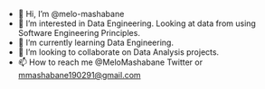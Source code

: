 - 👋 Hi, I’m @melo-mashabane
- 👀 I’m interested in Data Engineering. Looking at data from using Software Engineering Principles.
- 🌱 I’m currently learning Data Engineering.
- 💞️ I’m looking to collaborate on Data Analysis projects.
- 📫 How to reach me @MeloMashabane Twitter or mmashabane190291@gmail.com

<!---
melo-mashabane/melo-mashabane is a ✨ special ✨ repository because its `README.md` (this file) appears on your GitHub profile.
You can click the Preview link to take a look at your changes.
--->
